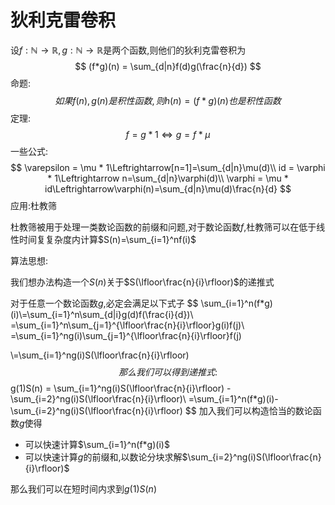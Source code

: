 # 狄利克雷卷积

设$f:\mathbb{N}\rightarrow\mathbb{R},g:\mathbb{N}\rightarrow\mathbb{R}$是两个函数,则他们的狄利克雷卷积为
$$
(f*g)(n) = \sum_{d|n}f(d)g(\frac{n}{d})
$$
命题:
$$
如果f(n),g(n)是积性函数,则h(n)=(f*g)(n)也是积性函数
$$
定理:
$$
f = g*1 \Leftrightarrow g = f* \mu
$$
一些公式:
$$
\varepsilon = \mu * 1\Leftrightarrow[n=1]=\sum_{d|n}\mu(d)\\
id = \varphi * 1\Leftrightarrow n=\sum_{d|n}\varphi(d)\\
\varphi = \mu * id\Leftrightarrow\varphi(n)=\sum_{d|n}\mu(d)\frac{n}{d}
$$
应用:杜教筛

杜教筛被用于处理一类数论函数的前缀和问题,对于数论函数$f$,杜教筛可以在低于线性时间复复杂度内计算$S(n)=\sum_{i=1}^nf(i)$

算法思想:

我们想办法构造一个$S(n)$关于$S(\lfloor\frac{n}{i}\rfloor)$的递推式

对于任意一个数论函数$g$,必定会满足以下式子
$$
\sum_{i=1}^n(f*g)(i)\\=\sum_{i=1}^n\sum_{d|i}g(d)f(\frac{i}{d})\\
=\sum_{i=1}^n\sum_{j=1}^{\lfloor\frac{n}{i}\rfloor}g(i)f(j)\\
=\sum_{i=1}^ng(i)\sum_{j=1}^{\lfloor\frac{n}{i}\rfloor}f(j)

\\=\sum_{i=1}^ng(i)S(\lfloor\frac{n}{i}\rfloor)
$$
那么我们可以得到递推式:
$$
g(1)S(n) = \sum_{i=1}^ng(i)S(\lfloor\frac{n}{i}\rfloor) -  \sum_{i=2}^ng(i)S(\lfloor\frac{n}{i}\rfloor)\\
=\sum_{i=1}^n(f*g)(i)-\sum_{i=2}^ng(i)S(\lfloor\frac{n}{i}\rfloor)
$$
加入我们可以构造恰当的数论函数$g$使得

- 可以快速计算$\sum_{i=1}^n(f*g)(i)$
- 可以快速计算$g$的前缀和,以数论分块求解$\sum_{i=2}^ng(i)S(\lfloor\frac{n}{i}\rfloor)$

那么我们可以在短时间内求到$g(1)S(n)$


